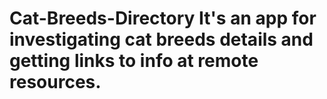 # Cat-Breeds-Directory It's an app for investigating cat breeds details and getting links to info at remote resources.
